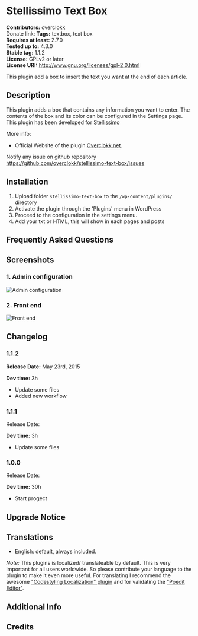 # Stellissimo Text Box #
**Contributors:** overclokk  
Donate link:
**Tags:** textbox, text box  
**Requires at least:** 2.7.0  
**Tested up to:** 4.3.0  
**Stable tag:** 1.1.2  
**License:** GPLv2 or later  
**License URI:** http://www.gnu.org/licenses/gpl-2.0.html  

This plugin add a box to insert the text you want at the end of each article.

## Description ##

This plugin adds a box that contains any information you want to enter.
The contents of the box and its color can be configured in the Settings page.
This plugin has been developed for <a href="http://www.stellissimo.biz">Stellissimo</a>

More info:

* Official Website of the plugin [Overclokk.net](http://www.overclokk.net/stellissimo-text-box-per-wordpress).

Notify any issue on github repository https://github.com/overclokk/stellissimo-text-box/issues

## Installation ##


1. Upload folder `stellissimo-text-box` to the `/wp-content/plugins/` directory
2. Activate the plugin through the 'Plugins' menu in WordPress
3. Proceed to the configuration in the settings menu.
4. Add your txt or HTML, this will show in each pages and posts

## Frequently Asked Questions ##


## Screenshots ##

### 1. Admin configuration ###
![Admin configuration](http://s.wordpress.org/extend/plugins/stellissimo-text-box/screenshot-1.png)

### 2. Front end ###
![Front end](http://s.wordpress.org/extend/plugins/stellissimo-text-box/screenshot-2.png)


## Changelog ##

### 1.1.2 ###
**Release Date:** May 23rd, 2015  

**Dev time:** 3h  

* Update some files
* Added new workflow

### 1.1.1 ###
Release Date: 

**Dev time:** 3h  

* Update some files

### 1.0.0 ###
Release Date: 

**Dev time:** 30h  

* Start progect

## Upgrade Notice ##


## Translations ##
 
* English: default, always included.

*Note:* This plugins is localized/ translateable by default. This is very important for all users worldwide. So please contribute your language to the plugin to make it even more useful. For translating I recommend the awesome ["Codestyling Localization" plugin](http://wordpress.org/extend/plugins/codestyling-localization/) and for validating the ["Poedit Editor"](http://www.poedit.net/).

## Additional Info ##


## Credits ##